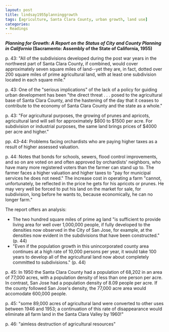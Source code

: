 ```yaml
---
layout: post
title: lindsay1955planninggrowth
tags: [agriculture, Santa Clara County, urban growth, land use]
categories:
- Readings
---
```


***Planning for Growth: A Report on the Status of City and County Planning in California* (Sacramento: Assembly of the State of California, 1955)**

p. 43: "All of the subdivisions developed during the post war years in the
northwest part of Santa Clara County, if combined, would cover approximately
seven square miles of land--yet they are, in fact, dotted over 200 square
miles of prime agricultural land, with at least one subdivision located in
each square mile."

p. 43: One of the "serious implications" of the lack of a policy for guiding
urban development has been "the direct threat . . . posed to the agricultural
base of Santa Clara County, and the hastening of the day that it ceases to
contribute to the economy of Santa Clara County and the state as a whole."

p. 43: "For agricultural purposes, the growing of prunes and apricots,
agricultural land will sell for approximately \$800 to \$1500 per acre. For
subdivision or industrial purposes, the same land brings prices of \$4000 per
acre and higher."

pp. 43-44: Problems facing orchardists who are paying higher taxes as a result
of higher assessed valuation.

p. 44: Notes that bonds for schools, sewers, flood control improvements, and
so on are voted on and often approved by orchardists' neighbors, who have many
more registered voters than the farmer can stand up to. The farmer faces a
higher valuation and higher taxes to "pay for municipal services he does not
need." The increase cost in operating a farm "cannot, unfortunately, be
reflected in the price he gets for his apricots or prunes. He may very well be
forced to put his land on the market for sale, for subdivision, long before he
wants to, because economically, he can no longer farm."

The report offers an analysis:

* The two hundred square miles of prime ag land "is sufficient to provide
living area for well over 1,000,000 people, if fully developed to the
densities now observed in the City of San Jose, for example, at the densities
now evident in the subdivisions that have been constructed." (p.  44)
* "Even if the population growth in this unincorporated county area continues
at a high rate of 10,000 persons per year, it would take 100 years to develop
all of the agricultural land now about completely committed to subdivisions."
(p. 44)

p. 45: In 1950 the Santa Clara County had a population of 68,202 in an area of
77,000 acres, with a population density of less than one person per acre. In
contrast, San Jose had a population density of 8.09 people per acre. If the
county followed San Jose's density, the 77,000 acre area would accomodate
600,000 people.

p. 45: "some 89,000 acres of agricultural land were converted to other uses
between 1946 and 1953; a continuation of this rate of disappearance would
eliminate all farm land in the Santa Clara Valley by 1960!"

p. 46: "aimless destruction of agricultural resources"
